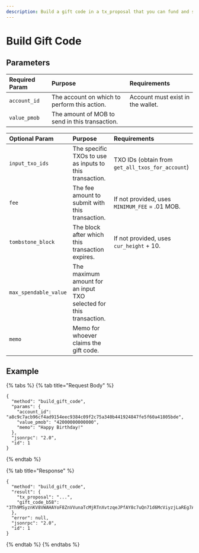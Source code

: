 ```yaml
---
description: Build a gift code in a tx_proposal that you can fund and submit to the ledger.
---
```


# Build Gift Code

## Parameters

| Required Param | Purpose | Requirements |
| :--- | :--- | :--- |
| `account_id` | The account on which to perform this action. | Account must exist in the wallet. |
| `value_pmob` | The amount of MOB to send in this transaction. |  |

| Optional Param | Purpose | Requirements |
| :--- | :--- | :--- |
| `input_txo_ids` | The specific TXOs to use as inputs to this transaction. | TXO IDs \(obtain from `get_all_txos_for_account`\) |
| `fee` | The fee amount to submit with this transaction. | If not provided, uses `MINIMUM_FEE` = .01 MOB. |
| `tombstone_block` | The block after which this transaction expires. | If not provided, uses `cur_height` + 10. |
| `max_spendable_value` | The maximum amount for an input TXO selected for this transaction. |  |
| `memo` | Memo for whoever claims the gift code. |  |

## Example

{% tabs %}
{% tab title="Request Body" %}
```text
{
  "method": "build_gift_code",
  "params": {
    "account_id": "a8c9c7acb96cf4ad9154eec9384c09f2c75a340b441924847fe5f60a41805bde",
    "value_pmob": "42000000000000",
    "memo": "Happy Birthday!"
  },
  "jsonrpc": "2.0",
  "id": 1
}
```
{% endtab %}

{% tab title="Response" %}
```text
{
  "method": "build_gift_code",
  "result": {
    "tx_proposal": "...",
    "gift_code_b58": "3Th9MSyznKV8VWAHAYoF8ZnVVunaTcMjRTnXvtzqeJPfAY8c7uQn71d6McViyzjLaREg7AppT7quDmBRG5E48csVhhzF4TEn1tw9Ekwr2hrq57A8cqR6sqpNC47mF7kHe",
  },
  "error": null,
  "jsonrpc": "2.0",
  "id": 1
}
```
{% endtab %}
{% endtabs %}

